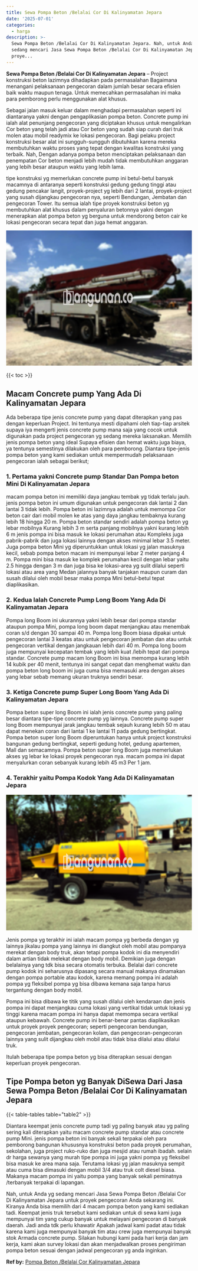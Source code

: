 ```yaml
---
title: Sewa Pompa Beton /Belalai Cor Di Kalinyamatan Jepara
date: '2025-07-01'
categories:
  - harga
description: >-
  Sewa Pompa Beton /Belalai Cor Di Kalinyamatan Jepara. Nah, untuk Anda yg
  sedang mencari Jasa Sewa Pompa Beton /Belalai Cor Di Kalinyamatan Jepara untuk
  proye...
---
```


**Sewa Pompa Beton /Belalai Cor Di Kalinyamatan Jepara** – Project konstruksi beton lazimnya dihadapkan pada permasalahan Bagaimana menangani pelaksanaan pengecoran dalam jumlah besar secara efisien baik waktu maupun tenaga. Untuk memecahkan permasalahan ini maka para pemborong perlu menggunakan alat khusus.

Sebagai jalan masuk keluar dalam menghadapi permasalahan seperti ini diantaranya yakni dengan pengaplikasian pompa beton. Concrete pump ini ialah alat penunjang pengecoran yang diciptakan khusus untuk mengalirkan Cor beton yang telah jadi atau Cor beton yang sudah siap curah dari truk molen atau mobil readymix ke lokasi pengecoran. Bagi pelaku project konstruksi besar alat ini sungguh-sungguh dibutuhkan karena mereka membutuhkan waktu proses yang tepat dengan kwalitas konstruksi yang terbaik. Nah, Dengan adanya pompa beton menciptakan pelaksanaan dan penempatan Cor beton menjadi lebih mudah tidak membutuhkan anggaran yang lebih besar ataupun waktu yang lebih lama.

tipe konstruksi yg memerlukan concrete pump ini betul-betul banyak macamnya di antaranya seperti konstruksi gedung gedung tinggi atau gedung pencakar langit, proyek-project yg lebih dari 2 lantai, proyek-project yang susah dijangkau pengecoran nya, seperti Bendungan, Jembatan dan pengecoran Tower. Itu semua ialah tipe proyek konstruksi beton yg membutuhkan alat khusus dalam penyaluran betonnya yakni dengan menerapkan alat pompa beton yg berguna untuk mendorong beton cair ke lokasi pengecoran secara tepat dan juga hemat anggaran.

![Sewa Pompa Beton /Belalai Cor Di Kalinyamatan Jepara](/images/sewa-concrete-pump-33.png)

{{< toc >}}

## Macam Concrete pump Yang Ada Di Kalinyamatan Jepara

Ada beberapa tipe jenis concrete pump yang dapat diterapkan yang pas dengan keperluan Project. Ini tentunya mesti dipahami oleh tiap-tiap arsitek supaya iya mengerti jenis concrete pump mana saja yang cocok untuk digunakan pada project pengecoran yg sedang mereka laksanakan. Memilih jenis pompa beton yang ideal Supaya efisien dan hemat waktu juga biaya, ya tentunya semestinya dilakukan oleh para pemborong. Diantara tipe-jenis pompa beton yang kami sediakan untuk mempermudah pelaksanaan pengecoran ialah sebagai berikut;

### 1\. Pertama yakni Concrete pump Standar Dan Pompa beton Mini Di Kalinyamatan Jepara

macam pompa beton ini memiliki daya jangkau tembak yg tidak terlalu jauh. jenis pompa beton ini umum digunakan untuk pengecoran dak lantai 2 dan lantai 3 tidak lebih. Pompa beton ini lazimnya adalah untuk memompa Cor beton cair dari mobil molen ke atas yang daya jangkau tembaknya kurang lebih 18 hingga 20 m. Pompa beton standar sendiri adalah pompa beton yg lebar mobilnya Kurang lebih 3 m serta panjang mobilnya yakni kurang lebih 6 m jenis pompa ini bisa masuk ke lokasi perumahan atau Kompleks juga pabrik-pabrik dan juga lokasi lainnya dengan akses minimal lebar 3.5 meter. Juga pompa beton Mini yg diperuntukkan untuk lokasi yg jalan masuknya kecil, sebab pompa beton macam ini mempunyai lebar 2 meter panjang 4 m. Pompa mini bisa masuk ke komplek perumahan kecil dengan lebar yaitu 2.5 hingga dengan 3 m dan juga bisa ke lokasi-area yg sulit dilalui seperti lokasi atau area yang Medan jalannya banyak tanjakan maupun curam dan susah dilalui oleh mobil besar maka pompa Mini betul-betul tepat diaplikasikan.

### 2\. Kedua Ialah Concrete Pump Long Boom Yang Ada Di Kalinyamatan Jepara

Pompa long Boom ini ukurannya yakni lebih besar dari pompa standar ataupun pompa Mini, pompa long boom dapat menjangkau atau menembak coran s/d dengan 30 sampai 40 m. Pompa long Boom biasa dipakai untuk pengecoran lantai 3 keatas atau untuk pengecoran jembatan dan atau untuk pengecoran vertikal dengan jangkauan lebih dari 40 m. Pompa long boom juga mempunyai kecepatan tembak yang lebih kuat /lebih tepat dari pompa standar. Concrete pump macam long Boom ini bisa memompa kurang lebih 14 kubik per 40 menit, tentunya ini sangat cepat dan menghemat waktu dan pompa beton long boom ini juga cuma bisa memasuki area dengan akses yang lebar sebab memang ukuran truknya sendiri besar.

### 3\. Ketiga Concrete pump Super Long Boom Yang Ada Di Kalinyamatan Jepara

Pompa beton super long Boom ini ialah jenis concrete pump yang paling besar diantara tipe-tipe concrete pump yg lainnya. Concrete pump super long Boom mempunyai jarak jangkau tembak sejauh kurang lebih 50 m atau dapat menekan coran dari lantai 1 ke lantai 11 pada gedung bertingkat. Pompa beton super long Boom diperuntukan hanya untuk project konstruksi bangunan gedung bertingkat, seperti gedung hotel, gedung apartemen, Mall dan semacamnya. Pompa beton super long Boom juga memerlukan akses yg lebar ke lokasi proyek pengecoran nya. macam pompa ini dapat menyalurkan coran sebanyak kurang lebih 45 m3 Per 1 jam.

### 4\. Terakhir yaitu Pompa Kodok Yang Ada Di Kalinyamatan Jepara

![Sewa Pompa Beton /Belalai Cor Di Kalinyamatan Jepara](/images/sewa-concrete-pump-02.png)

Jenis pompa yg terakhir ini ialah macam pompa yg berbeda dengan yg lainnya jikalau pompa yang lainnya ini diangkut oleh mobil atau pompanya merekat dengan body truk, akan tetapi pompa kodok ini dia menyendiri dalam artian tidak melekat dengan body mobil. Demikian juga dengan belalainya yang tdk bisa secara otomatis terbuka. Belalai dari concrete pump kodok ini seharusnya dipasang secara manual makanya dinamakan dengan pompa portable atau kodok, karena memang pompa ini adalah pompa yg fleksibel pompa yg bisa dibawa kemana saja tanpa harus tergantung dengan body mobil.

Pompa ini bisa dibawa ke titik yang susah dilalui oleh kendaraan dan jenis pompa ini dapat menjangkau cuma lokasi yang vertikal tidak untuk lokasi yg tinggi karena macam pompa ini hanya dapat memompa secara vertikal ataupun kebawah. Concrete pump ini benar-benar pantas diaplikasikan untuk proyek proyek pengecoran; seperti pengecoran bendungan, pengecoran jembatan, pengecoran kolam, dan pengecoran-pengecoran lainnya yang sulit dijangkau oleh mobil atau tidak bisa dilalui atau dilalui truk.

Itulah beberapa tipe pompa beton yg bisa diterapkan sesuai dengan keperluan proyek pengecoran.

## Tipe Pompa beton yg Banyak DiSewa Dari Jasa Sewa Pompa Beton /Belalai Cor Di Kalinyamatan Jepara

{{< table-tables table="table2" >}}

Diantara keempat jenis concrete pump tadi yg paling banyak atau yg paling sering kali diterapkan yaitu macam concrete pump standar atau concrete pump Mini. jenis pompa beton ini banyak sekali terpakai oleh para pemborong bangunan khususnya konstruksi beton pada proyek perumahan, sekolahan, juga project ruko-ruko dan juga mesjid atau rumah ibadah. selain dr harga sewanya yang murah tipe pompa ini juga yakni pompa yg fleksibel bisa masuk ke area mana saja. Terutama lokasi yg jalan masuknya sempit atau cuma bisa dimasuki dengan mobil 3/4 atau truk colt diesel biasa. Makanya macam pompa ini yaitu pompa yang banyak sekali peminatnya /terbanyak terpakai di lapangan.

Nah, untuk Anda yg sedang mencari Jasa Sewa Pompa Beton /Belalai Cor Di Kalinyamatan Jepara untuk proyek pengecoran Anda sekarang ini. Kiranya Anda bisa memilih dari 4 macam pompa beton yang kami sediakan tadi. Keempat jenis truk tersebut kami sediakan untuk di sewa kami juga mempunyai tim yang cukup banyak untuk melayani pengecoran di banyak daerah. Jadi anda tdk perlu khawatir Apakah jadwal kami padat atau tidak karena kami juga mempunyai banyak tim atau crew juga mempunyai banyak stok Armada concrete pump. Silakan hubungi kami pada hari kerja dan jam kerja, kami akan survey lokasi dan akan menjadwalkan proses pengiriman pompa beton sesuai dengan jadwal pengecoran yg anda inginkan.

**Ref by:** [Pompa Beton /Belalai Cor Kalinyamatan Jepara](https://id.wikipedia.org/wiki/Pompa)
